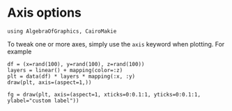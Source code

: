 # Axis options

````@example axis
using AlgebraOfGraphics, CairoMakie
````

To tweak one or more axes, simply use the `axis` keyword when plotting. For example

````@example axis
df = (x=rand(100), y=rand(100), z=rand(100))
layers = linear() + mapping(color=:z)
plt = data(df) * layers * mapping(:x, :y)
draw(plt, axis=(aspect=1,))
````

````@example axis
fg = draw(plt, axis=(aspect=1, xticks=0:0.1:1, yticks=0:0.1:1, ylabel="custom label"))
````



